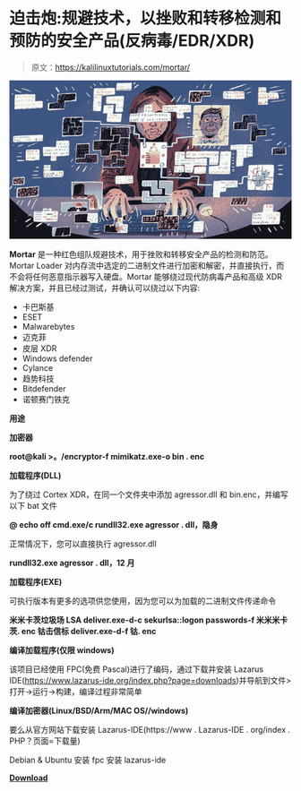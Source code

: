 # 迫击炮:规避技术，以挫败和转移检测和预防的安全产品(反病毒/EDR/XDR)

> 原文：<https://kalilinuxtutorials.com/mortar/>

[![](img//b3186026cdc6e57917c5358a3476db8c.png)](https://blogger.googleusercontent.com/img/a/AVvXsEh9gSOy7A9yubm3GDUaxzyByvakdl-yOJhF8SnNJLlK79w2AwxJgHky9xDGrT0Y9ZPYh2pN_mTyhbEwFsolQ_2WpnvZNI_yM9NwcfJ2b52Pfpv4__Ah1y2w3OhuMHg-XbZj4YNx75P2hElxs5_pnbVlhEXkSd1YE1IyhenRlBPuobSvmMo1wEZ2n91M=s676)

**Mortar** 是一种红色组队规避技术，用于挫败和转移安全产品的检测和防范。Mortar Loader 对内存流中选定的二进制文件进行加密和解密，并直接执行，而不会将任何恶意指示器写入硬盘。Mortar 能够绕过现代防病毒产品和高级 XDR 解决方案，并且已经过测试，并确认可以绕过以下内容:

*   卡巴斯基
*   ESET
*   Malwarebytes
*   迈克菲
*   皮层 XDR
*   Windows defender
*   Cylance
*   趋势科技
*   Bitdefender
*   诺顿赛门铁克

**用途**

**加密器**

**root@kali >。/encryptor-f mimikatz.exe-o bin . enc**

**加载程序(DLL)**

为了绕过 Cortex XDR，在同一个文件夹中添加 agressor.dll 和 bin.enc，并编写以下 bat 文件

**@ echo off
cmd.exe/c rundll32.exe agressor . dll，隐身**

正常情况下，您可以直接执行 agressor.dll

**rundll32.exe agressor . dll，12 月**

**加载程序(EXE)**

可执行版本有更多的选项供您使用，因为您可以为加载的二进制文件传递命令

**米米卡茨垃圾场 LSA
deliver.exe-d-c sekurlsa::logon passwords-f 米米米卡茨. enc
钴击信标
deliver.exe-d-f 钴. enc**

**编译加载程序(仅限 windows)**

该项目已经使用 FPC(免费 Pascal)进行了编码，通过下载并安装 Lazarus IDE(https://www.lazarus-ide.org/index.php?page=downloads)并导航到文件>打开->运行->构建，编译过程非常简单

**编译加密器(Linux/BSD/Arm/MAC OS//windows)**

要么从官方网站下载安装 Lazarus-IDE(https://www . Lazarus-IDE . org/index . PHP？页面=下载量)

Debian & Ubuntu
安装 fpc
安装 lazarus-ide

[**Download**](https://github.com/0xsp-SRD/mortar)